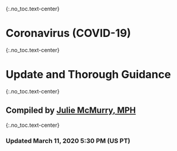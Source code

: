 {:.no_toc.text-center}
# Coronavirus (COVID-19)

{:.no_toc.text-center}
# Update and Thorough Guidance

{:.no_toc.text-center}
## Compiled by [Julie McMurry, MPH](https://twitter.com/flattencurve)

{:.no_toc.text-center}
### Updated March 11, 2020 5:30 PM (US PT)
